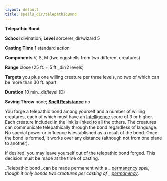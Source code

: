 ```yaml
---
layout: default
title: spells_dir/telepathicBond
---
```

 **Telepathic Bond**

**School** divination; **Level** sorcerer_dir/wizard 5

**Casting Time** 1 standard action

**Components** V, S, M (two eggshells from two different creatures)

**Range** close (25 ft. + 5 ft._dir/2 levels)

**Targets** you plus one willing creature per three levels, no two of which can be more than 30 ft. apart

**Duration** 10 min._dir/level (D)

**Saving Throw** none; **[Spell Resistance](../../glossary#_spell-resistance)** no

You forge a telepathic bond among yourself and a number of willing creatures, each of which must have an [Intelligence](../../gettingStarted#_intelligence) score of 3 or higher. Each creature included in the link is linked to all the others. The creatures can communicate telepathically through the bond regardless of language. No special power or influence is established as a result of the bond. Once the bond is formed, it works over any distance (although not from one plane to another).

If desired, you may leave yourself out of the telepathic bond forged. This decision must be made at the time of casting.

_Telepathic bond _can be made permanent with a _ [permanency](../permanency#_permanency) _spell, though it only bonds two creatures per casting of _ [permanency](../permanency#_permanency)_.

